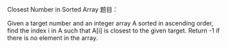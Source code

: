 Closest Number in Sorted Array
题目：

Given a target number and an integer array A sorted in ascending order, find the index i in A such that A[i] is closest to the given target.
Return -1 if there is no element in the array.
